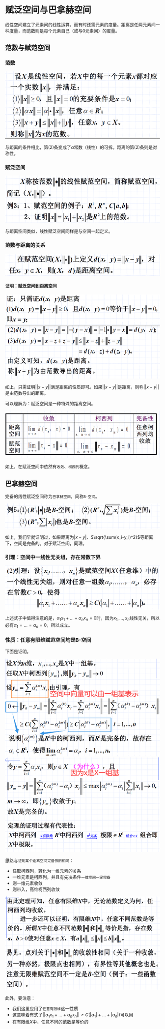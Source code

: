 # 赋泛空间与巴拿赫空间
线性空间建立了元素间的线性运算，而有时还需元素的度量。距离是任两元素间一种度量，而范数则是每个元素自己（或与0元素间）的度量。

## 范数与赋范空间
### 范数
![](../images/020301.png)

与距离的条件相比，第(2)条变成了$\alpha$常数（线性）的可拆。距离的第(2)条则是对称性。

### 赋泛空间
![](../images/020302.png)

与距离空间类似，线性赋泛空间同样是与空间一起定义。

### 范数与距离的关系
![](../images/020303.png)

#### 证明：赋泛空间到距离空间
![](../images/020304.png)

如上，只需证明$||x-y||$满足距离的性质即可。如果$||x-y||$是距离，则称$||x-y||$是由范数导出的距离。

可以理解为：赋泛空间是一种特殊的距离空间。

![](../images/020305.png)

如上，在赋泛空间中依然有`收敛`、`柯西列`概念。

## 巴拿赫空间
完备的线性赋泛空间称为`巴拿赫空间`，简称`B-空间`。

![](../images/020306.png)

如上，我们早就证明过，如果距离为$|x-y|$、$\sqrt{\sum(x_i-y_i)^2}$等距离下，空间是完备的。对于赋泛空间，同理。

### 引理：空间中一线性无关组，存在常数下界
![](../images/020307.png)

上述式子中值得注意的是，$\alpha_1 x_1 + ... + \alpha_n x_n = 0$时，因为$x_1,...,x_n$线性无关，所以必有$\alpha_1=...=\alpha_n=0$，所以成立。

### 性质：任意有限维赋范空间均是B-空间
下面是证明。

![](../images/020308.png)
![](../images/020309.png)

思路与`证明某个距离空间完备依旧相同`：
- 任取柯西列，转化为一维元素的关系
- 一维元素是柯西列，并且有先决条件`一维空间一定完备`
- 则一维元素收敛
- 则带入，高维柯西列收敛

![](../images/020310.png)

此外，要注意：
- 我们这里应用了`任意有限维`这一性质
- 这意味着有式子$||\alpha_1 x_1 + ... + \alpha_n x_n|| \ge C(|\alpha_1| + ... + |\alpha_n|)$可以用
- 在有限维$X$中，任意不同的范数是等价的
